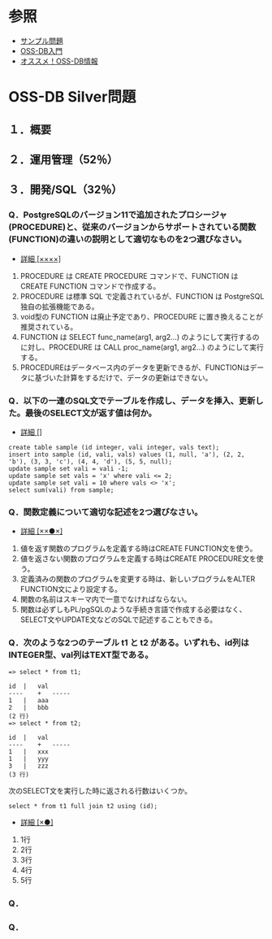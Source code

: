 # 参照
* [サンプル問題](https://oss-db.jp/sample)
* [OSS-DB入門](https://oss-db.jp/dojo#dojo_nyumon)
* [オススメ！OSS-DB情報](https://oss-db.jp/dojo#dojo_column)

# OSS-DB Silver問題
## １．概要 

## ２．運用管理（52％）

## ３．開発/SQL（32％）
### Q．PostgreSQLのバージョン11で追加されたプロシージャ(PROCEDURE)と、従来のバージョンからサポートされている関数(FUNCTION)の違いの説明として適切なものを2つ選びなさい。
* [詳細 [××××]](https://oss-db.jp/sample/silver_development_06/103_190626)
1. PROCEDURE は CREATE PROCEDURE コマンドで、FUNCTION は CREATE FUNCTION コマンドで作成する。
2. PROCEDURE は標準 SQL で定義されているが、FUNCTION は PostgreSQL 独自の拡張機能である。
3. void型の FUNCTION は廃止予定であり、PROCEDURE に置き換えることが推奨されている。
4. FUNCTION は SELECT func_name(arg1, arg2...) のようにして実行するのに対し、PROCEDURE
は CALL proc_name(arg1, arg2...) のようにして実行する。
5. PROCEDUREはデータベース内のデータを更新できるが、FUNCTIONはデータに基づいた計算をするだけで、データの更新はできない。

### Q．以下の一連のSQL文でテーブルを作成し、データを挿入、更新した。最後のSELECT文が返す値は何か。
* [詳細 []](https://oss-db.jp/sample/silver_development_04/76_170703)
```
create table sample (id integer, vali integer, vals text);
insert into sample (id, vali, vals) values (1, null, 'a'), (2, 2, 'b'), (3, 3, 'c'), (4, 4, 'd'), (5, 5, null);
update sample set vali = vali -1;
update sample set vals = 'x' where vali <= 2;
update sample set vali = 10 where vals <> 'x';
select sum(vali) from sample;
```

### Q．関数定義について適切な記述を2つ選びなさい。
* [詳細 [××●×]](https://oss-db.jp/sample/silver_development_03/51_150324)
1. 値を返す関数のプログラムを定義する時はCREATE FUNCTION文を使う。
2. 値を返さない関数のプログラムを定義する時はCREATE PROCEDURE文を使う。
3. 定義済みの関数のプログラムを変更する時は、新しいプログラムをALTER FUNCTION文により設定する。
4. 関数の名前はスキーマ内で一意でなければならない。
5. 関数は必ずしもPL/pgSQLのような手続き言語で作成する必要はなく、SELECT文やUPDATE文などのSQLで記述することもできる。

### Q．次のような2つのテーブル t1 と t2 がある。いずれも、id列はINTEGER型、val列はTEXT型である。
```
=> select * from t1;

id	|	val
----	+	-----
1	|	aaa
2	|	bbb
(2 行)
=> select * from t2;

id	|	val
----	+	-----
1	|	xxx
1	|	yyy
3	|	zzz
(3 行)
```
次のSELECT文を実行した時に返される行数はいくつか。
```
select * from t1 full join t2 using (id);
```
* [詳細 [×●]](https://oss-db.jp/sample/silver_development_02/24_130124)
1. 1行
2. 2行
3. 3行
4. 4行
5. 5行

### Q．
### Q．